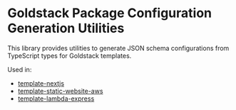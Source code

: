 # Goldstack Package Configuration Generation Utilities

This library provides utilities to generate JSON schema configurations from TypeScript types for Goldstack templates.

Used in:

- [template-nextjs](https://www.npmjs.com/package/@goldstack/template-nextjs)
- [template-static-website-aws](https://www.npmjs.com/package/@goldstack/template-static-website-aws)
- [template-lambda-express](https://www.npmjs.com/package/@goldstack/template-lambda-express)
